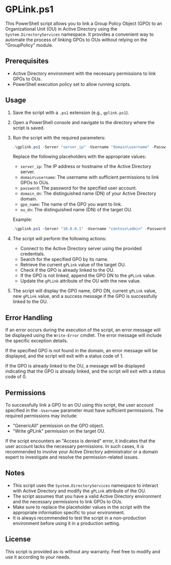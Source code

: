 # GPLink.ps1

This PowerShell script allows you to link a Group Policy Object (GPO) to an Organizational Unit (OU) in Active Directory using the `System.DirectoryServices` namespace. It provides a convenient way to automate the process of linking GPOs to OUs without relying on the "GroupPolicy" module.

## Prerequisites

- Active Directory environment with the necessary permissions to link GPOs to OUs.
- PowerShell execution policy set to allow running scripts.

## Usage

1. Save the script with a `.ps1` extension (e.g., `gplink.ps1`).

2. Open a PowerShell console and navigate to the directory where the script is saved.

3. Run the script with the required parameters:

   ```powershell
   .\gplink.ps1 -Server "server_ip" -Username "domain\username" -Password "password" -Domain "domain_dn" -GPOName "gpo_name" -OUDN "ou_dn"
   ```

   Replace the following placeholders with the appropriate values:
   - `server_ip`: The IP address or hostname of the Active Directory server.
   - `domain\username`: The username with sufficient permissions to link GPOs to OUs.
   - `password`: The password for the specified user account.
   - `domain_dn`: The distinguished name (DN) of your Active Directory domain.
   - `gpo_name`: The name of the GPO you want to link.
   - `ou_dn`: The distinguished name (DN) of the target OU.

   Example:
   ```powershell
   .\gplink.ps1 -Server "10.0.0.1" -Username "contoso\admin" -Password "P@ssw0rd" -Domain "DC=contoso,DC=com" -GPOName "Default Domain Policy" -OUDN "OU=Workstations,DC=contoso,DC=com"
   ```

4. The script will perform the following actions:
   - Connect to the Active Directory server using the provided credentials.
   - Search for the specified GPO by its name.
   - Retrieve the current `gPLink` value of the target OU.
   - Check if the GPO is already linked to the OU.
   - If the GPO is not linked, append the GPO DN to the `gPLink` value.
   - Update the `gPLink` attribute of the OU with the new value.

5. The script will display the GPO name, GPO DN, current `gPLink` value, new `gPLink` value, and a success message if the GPO is successfully linked to the OU.

## Error Handling

If an error occurs during the execution of the script, an error message will be displayed using the `Write-Error` cmdlet. The error message will include the specific exception details.

If the specified GPO is not found in the domain, an error message will be displayed, and the script will exit with a status code of 1.

If the GPO is already linked to the OU, a message will be displayed indicating that the GPO is already linked, and the script will exit with a status code of 0.

## Permissions

To successfully link a GPO to an OU using this script, the user account specified in the `-Username` parameter must have sufficient permissions. The required permissions may include:

- "GenericAll" permission on the GPO object.
- "Write gPLink" permission on the target OU.

If the script encounters an "Access is denied" error, it indicates that the user account lacks the necessary permissions. In such cases, it is recommended to involve your Active Directory administrator or a domain expert to investigate and resolve the permission-related issues.

## Notes

- This script uses the `System.DirectoryServices` namespace to interact with Active Directory and modify the `gPLink` attribute of the OU.
- The script assumes that you have a valid Active Directory environment and the necessary permissions to link GPOs to OUs.
- Make sure to replace the placeholder values in the script with the appropriate information specific to your environment.
- It is always recommended to test the script in a non-production environment before using it in a production setting.

## License

This script is provided as-is without any warranty. Feel free to modify and use it according to your needs.
